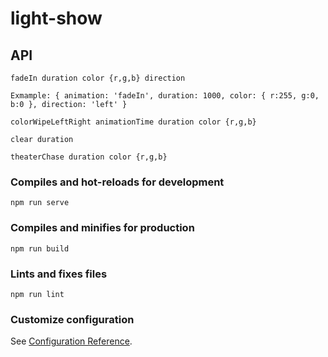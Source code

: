 # light-show

## API
```
fadeIn duration color {r,g,b} direction
```
`
Exmample:
{ animation: 'fadeIn', duration: 1000, color: { r:255, g:0, b:0 }, direction: 'left' }
`
```
colorWipeLeftRight animationTime duration color {r,g,b}
```
```
clear duration
```
```
theaterChase duration color {r,g,b}
```


### Compiles and hot-reloads for development
```
npm run serve
```

### Compiles and minifies for production
```
npm run build
```

### Lints and fixes files
```
npm run lint
```

### Customize configuration
See [Configuration Reference](https://cli.vuejs.org/config/).

